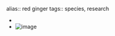 alias:: red ginger
tags:: species, research

-
- ![image](https://ipfs.io/ipfs/QmempMXt5bQj4i5KNXFZeb6bWXpZYZxm7KtSHKzDCcgjYh)